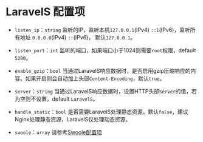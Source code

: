 # LaravelS 配置项

- `listen_ip`：`string` 监听的IP，监听本机`127.0.0.1`(IPv4) `::1`(IPv6)，监听所有地址 `0.0.0.0`(IPv4) `::`(IPv6)， 默认`127.0.0.1`。

- `listen_port`：`int` 监听的端口，如果端口小于1024则需要`root`权限，default `5200`。

- `enable_gzip`：`bool` 当通过LaravelS响应数据时，是否启用gzip压缩响应的内容。如果开启则会自动加上头部`Content-Encoding`，默认`true`。

- `server`：`string` 当通过LaravelS响应数据时，设置HTTP头部`Server`的值，若为空则不设置，default `LaravelS`。

- `handle_static`：`bool` 是否需要LaravelS处理静态资源，默认`false`，建议Nginx处理静态资源，LaravelS仅处理动态资源。

- `swoole`：`array` 请参考[Swoole配置项](https://wiki.swoole.com/wiki/page/274.html)